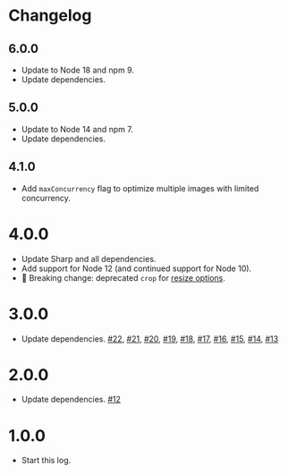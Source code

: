 # Changelog

## 6.0.0

- Update to Node 18 and npm 9.
- Update dependencies.

## 5.0.0

- Update to Node 14 and npm 7.
- Update dependencies.

## 4.1.0

- Add `maxConcurrency` flag to optimize multiple images with limited concurrency.

# 4.0.0

- Update Sharp and all dependencies.
- Add support for Node 12 (and continued support for Node 10).
- 🚨 Breaking change: deprecated `crop` for [resize options](https://sharp.pixelplumbing.com/api-resize#parameters).

# 3.0.0

- Update dependencies. [#22](https://github.com/mapbox/appropriate-images/pull/22), [#21](https://github.com/mapbox/appropriate-images/pull/#21), [#20](https://github.com/mapbox/appropriate-images/pull/#20), [#19](https://github.com/mapbox/appropriate-images/pull/#19), [#18](https://github.com/mapbox/appropriate-images/pull/#18), [#17](https://github.com/mapbox/appropriate-images/pull/#17), [#16](https://github.com/mapbox/appropriate-images/pull/#16), [#15](https://github.com/mapbox/appropriate-images/pull/#15), [#14](https://github.com/mapbox/appropriate-images/pull/#14), [#13](https://github.com/mapbox/appropriate-images/pull/#13)

# 2.0.0

- Update dependencies. [#12](https://github.com/mapbox/appropriate-images/pull/12)

# 1.0.0

- Start this log.
